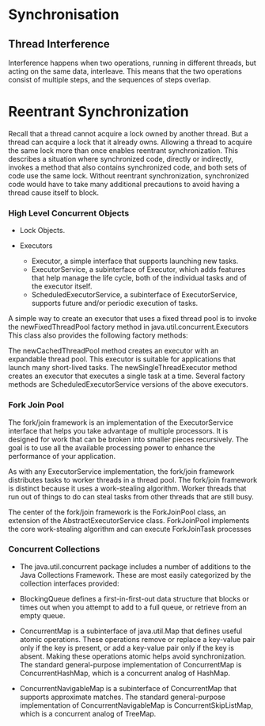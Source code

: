 # Synchronisation

## Thread Interference

Interference happens when two operations, running in different threads, but acting on the same data, interleave.
This means that the two operations consist of multiple steps, and the sequences of steps overlap.

# Reentrant Synchronization

Recall that a thread cannot acquire a lock owned by another thread. But a thread can acquire a lock that it already owns. Allowing a thread to acquire the same lock more than once enables reentrant synchronization. This describes a situation where synchronized code, directly or indirectly, invokes a method that also contains synchronized code, and both sets of code use the same lock. Without reentrant synchronization, synchronized code would have to take many additional precautions to avoid having a thread cause itself to block.

### High Level Concurrent Objects
* Lock Objects.

* Executors
  * Executor, a simple interface that supports launching new tasks.
  * ExecutorService, a subinterface of Executor, which adds features that help manage the life cycle, both of the individual tasks and of the executor itself.
  * ScheduledExecutorService, a subinterface of ExecutorService, supports future and/or periodic execution of tasks.

A simple way to create an executor that uses a fixed thread pool is to invoke the newFixedThreadPool factory method in java.util.concurrent.Executors This class also provides the following factory methods:

The newCachedThreadPool method creates an executor with an expandable thread pool. This executor is suitable for applications that launch many short-lived tasks.
The newSingleThreadExecutor method creates an executor that executes a single task at a time.
Several factory methods are ScheduledExecutorService versions of the above executors.

### Fork Join  Pool

The fork/join framework is an implementation of the ExecutorService interface that helps you take advantage of multiple processors. It is designed for work that can be broken into smaller pieces recursively. The goal is to use all the available processing power to enhance the performance of your application.

As with any ExecutorService implementation, the fork/join framework distributes tasks to worker threads in a thread pool. The fork/join framework is distinct because it uses a work-stealing algorithm. Worker threads that run out of things to do can steal tasks from other threads that are still busy.

The center of the fork/join framework is the ForkJoinPool class, an extension of the AbstractExecutorService class. ForkJoinPool implements the core work-stealing algorithm and can execute ForkJoinTask processes

### Concurrent Collections

* The java.util.concurrent package includes a number of additions to the Java Collections Framework. These are most easily categorized by the collection interfaces provided:

* BlockingQueue defines a first-in-first-out data structure that blocks or times out when you attempt to add to a full queue, or retrieve from an empty queue.
* ConcurrentMap is a subinterface of java.util.Map that defines useful atomic operations. These operations remove or replace a key-value pair only if the key is present, or add a key-value pair only if the key is absent. Making these operations atomic helps avoid synchronization. The standard general-purpose implementation of ConcurrentMap is ConcurrentHashMap, which is a concurrent analog of HashMap.
* ConcurrentNavigableMap is a subinterface of ConcurrentMap that supports approximate matches. The standard general-purpose implementation of ConcurrentNavigableMap is ConcurrentSkipListMap, which is a concurrent analog of TreeMap.
